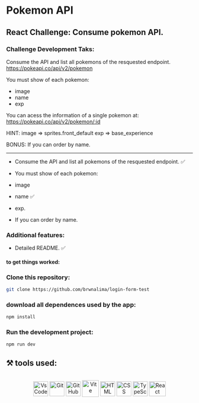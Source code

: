 # Pokemon API

## React Challenge: Consume pokemon API.



### Challenge Development Taks:
Consume the API and list all pokemons of the resquested endpoint.
https://pokeapi.co/api/v2/pokemon

You must show of each pokemon:
- image
- name
- exp

You can acess the information of a single pokemon at:
https://pokeapi.co/api/v2/pokemon/:id


HINT:
image => sprites.front_default
exp => base_experience

BONUS: If you can order by name.

<hr> 

* Consume the API and list all pokemons of the resquested endpoint.  ✅</p> 
* You must show of each pokemon: </p>
- image </p>
- name ✅</p>
- exp. </p>
* If you can order by name. </p>

### Additional features:

* Detailed README. ✅</p>

#### to get things worked:

### Clone this repository:

```bash 
git clone https://github.com/brwnalima/login-form-test
```

### download all dependences used by the app:

```bash 
npm install
```

### Run the development project:

```bash 
npm run dev
```

## ⚒️  tools used:

</div>


 <div style="display: inline_block" align = "center"><br>

  <img align="center" alt="VsCode " height="40" width="40" src="https://cdn.icon-icons.com/icons2/2107/PNG/512/file_type_vscode_icon_130084.png" />
  <img align="center" alt="Git" height="40" width="40" src="https://git-scm.com/images/logos/downloads/Git-Icon-1788C.png" />
  <img align="center" alt="GitHub" height="40" width="40" src="https://cdn-icons-png.flaticon.com/512/25/25231.png" />
  <img align="center" alt="Vite" height="45" width="45" src="https://cdn.worldvectorlogo.com/logos/vitejs.svg" />
  <img align="center" alt="HTML" height="40" width="40" src="https://cdn.jsdelivr.net/gh/devicons/devicon/icons/html5/html5-original.svg" />
  <img align="center" alt="CSS" height="40" width="40" src="https://cdn.jsdelivr.net/gh/devicons/devicon/icons/css3/css3-original.svg"/>
  <img align="center" alt="TypeScript" height="40" width="40" src="https://cdn.worldvectorlogo.com/logos/typescript.svg" />
  <img align="center" alt="React " height="40" width="45" src="https://upload.wikimedia.org/wikipedia/commons/thumb/a/a7/React-icon.svg/2300px-React-icon.svg.png" />
            
</div>
